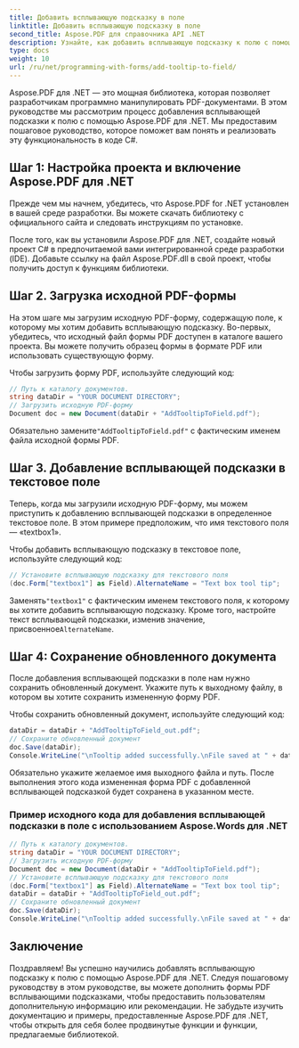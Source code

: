 ```yaml
---
title: Добавить всплывающую подсказку в поле
linktitle: Добавить всплывающую подсказку в поле
second_title: Aspose.PDF для справочника API .NET
description: Узнайте, как добавить всплывающую подсказку к полю с помощью Aspose.PDF для .NET.
type: docs
weight: 10
url: /ru/net/programming-with-forms/add-tooltip-to-field/
---
```


Aspose.PDF для .NET — это мощная библиотека, которая позволяет разработчикам программно манипулировать PDF-документами. В этом руководстве мы рассмотрим процесс добавления всплывающей подсказки к полю с помощью Aspose.PDF для .NET. Мы предоставим пошаговое руководство, которое поможет вам понять и реализовать эту функциональность в коде C#.

## Шаг 1: Настройка проекта и включение Aspose.PDF для .NET

Прежде чем мы начнем, убедитесь, что Aspose.PDF for .NET установлен в вашей среде разработки. Вы можете скачать библиотеку с официального сайта и следовать инструкциям по установке.

После того, как вы установили Aspose.PDF для .NET, создайте новый проект C# в предпочитаемой вами интегрированной среде разработки (IDE). Добавьте ссылку на файл Aspose.PDF.dll в свой проект, чтобы получить доступ к функциям библиотеки.

## Шаг 2. Загрузка исходной PDF-формы

На этом шаге мы загрузим исходную PDF-форму, содержащую поле, к которому мы хотим добавить всплывающую подсказку. Во-первых, убедитесь, что исходный файл формы PDF доступен в каталоге вашего проекта. Вы можете получить образец формы в формате PDF или использовать существующую форму.

Чтобы загрузить форму PDF, используйте следующий код:

```csharp
// Путь к каталогу документов.
string dataDir = "YOUR DOCUMENT DIRECTORY";
// Загрузить исходную PDF-форму
Document doc = new Document(dataDir + "AddTooltipToField.pdf");
```

 Обязательно замените`"AddTooltipToField.pdf"` с фактическим именем файла исходной формы PDF.

## Шаг 3. Добавление всплывающей подсказки в текстовое поле

Теперь, когда мы загрузили исходную PDF-форму, мы можем приступить к добавлению всплывающей подсказки в определенное текстовое поле. В этом примере предположим, что имя текстового поля — «textbox1».

Чтобы добавить всплывающую подсказку в текстовое поле, используйте следующий код:

```csharp
// Установите всплывающую подсказку для текстового поля
(doc.Form["textbox1"] as Field).AlternateName = "Text box tool tip";
```

 Заменять`"textbox1"` с фактическим именем текстового поля, к которому вы хотите добавить всплывающую подсказку. Кроме того, настройте текст всплывающей подсказки, изменив значение, присвоенное`AlternateName`.

## Шаг 4: Сохранение обновленного документа

После добавления всплывающей подсказки в поле нам нужно сохранить обновленный документ. Укажите путь к выходному файлу, в котором вы хотите сохранить измененную форму PDF.

Чтобы сохранить обновленный документ, используйте следующий код:

```csharp
dataDir = dataDir + "AddTooltipToField_out.pdf";
// Сохраните обновленный документ
doc.Save(dataDir);
Console.WriteLine("\nTooltip added successfully.\nFile saved at " + dataDir);
```

Обязательно укажите желаемое имя выходного файла и путь. После выполнения этого кода измененная форма PDF с добавленной всплывающей подсказкой будет сохранена в указанном месте.

### Пример исходного кода для добавления всплывающей подсказки в поле с использованием Aspose.Words для .NET 

```csharp
// Путь к каталогу документов.
string dataDir = "YOUR DOCUMENT DIRECTORY";
// Загрузить исходную PDF-форму
Document doc = new Document(dataDir + "AddTooltipToField.pdf");
// Установите всплывающую подсказку для текстового поля
(doc.Form["textbox1"] as Field).AlternateName = "Text box tool tip";
dataDir = dataDir + "AddTooltipToField_out.pdf";
// Сохраните обновленный документ
doc.Save(dataDir);
Console.WriteLine("\nTooltip added successfully.\nFile saved at " + dataDir);
```

## Заключение

Поздравляем! Вы успешно научились добавлять всплывающую подсказку к полю с помощью Aspose.PDF для .NET. Следуя пошаговому руководству в этом руководстве, вы можете дополнить формы PDF всплывающими подсказками, чтобы предоставить пользователям дополнительную информацию или рекомендации. Не забудьте изучить документацию и примеры, предоставленные Aspose.PDF для .NET, чтобы открыть для себя более продвинутые функции и функции, предлагаемые библиотекой.